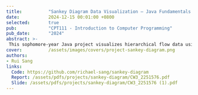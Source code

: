 ```yaml
---
title:          "Sankey Diagram Data Visualization – Java Fundamentals Course Project"
date:           2024-12-15 00:01:00 +0800
selected:       true
pub:            "CPT111 - Introduction to Computer Programming"
pub_date:       "2024"
abstract: >-
 This sophomore-year Java project visualizes hierarchical flow data using Sankey diagrams. The application reads structured text files and uses a custom JavaFX GUI to render interactive diagrams with custom components like rectangles, labels, and flow paths. Key features include data parsing, an interactive interface, and event handling for UI customization, showcasing fundamental skills in Java OOP and GUI development.
cover:          /assets/images/covers/project-sankey-diagram.png
authors:
- Rui Sang
links:
  Code: https://github.com/richael-sang/sankey-diagram
  Report: /assets/pdfs/projects/sankey-diagram/CW3_2251576.pdf
  Slide: /assets/pdfs/projects/sankey-diagram/CW3_2251576 (1).pdf
---
```


